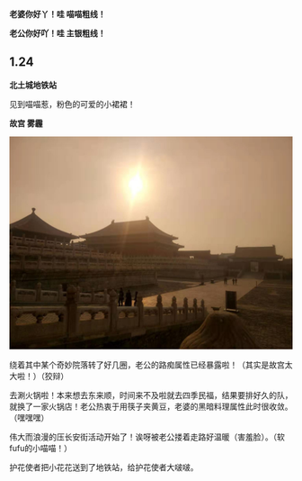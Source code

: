 **老婆你好丫！哇 喵喵粗线！**

**老公你好吖！哇 主银粗线！**

## 1.24

**北土城地铁站**

见到喵喵惹，粉色的可爱的小裙裙！

**故宫 雾霾**

![故宫](https://github.com/littlewhiteJ/pictures/blob/master/sweetHeart/guGong.jpg)

绕着其中某个奇妙院落转了好几圈，老公的路痴属性已经暴露啦！（其实是故宫太大啦！）（狡辩）

去涮火锅啦！本来想去东来顺，时间来不及啦就去四季民福，结果要排好久的队，就换了一家火锅店！老公热衷于用筷子夹黄豆，老婆的黑暗料理属性此时很收敛。（嘿嘿嘿）

伟大而浪漫的压长安街活动开始了！诶呀被老公搂着走路好温暖（害羞脸）。（软fufu的小喵喵！）

护花使者把小花花送到了地铁站，给护花使者大啵啵。

